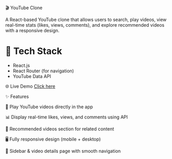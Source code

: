 🎬 YouTube Clone

A React-based YouTube clone that allows users to search, play videos, view real-time stats (likes, views, comments), and explore recommended videos with a responsive design.

# 🚀 Tech Stack  
- React.js  
- React Router (for navigation)
- YouTube Data API

  
🌐 Live Demo
[Click here](https://debaprasadm.github.io/Youtube-Clone/) 


✨ Features

🎥 Play YouTube videos directly in the app

📊 Display real-time likes, views, and comments using API

🎯 Recommended videos section for related content

🖥️ Fully responsive design (mobile + desktop)

📂 Sidebar & video details page with smooth navigation
